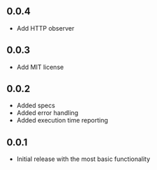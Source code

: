 ## 0.0.4

* Add HTTP observer

## 0.0.3

  * Add MIT license

## 0.0.2

  * Added specs
  * Added error handling
  * Added execution time reporting

## 0.0.1

  * Initial release with the most basic functionality